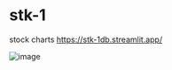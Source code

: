 # stk-1
stock charts
https://stk-1db.streamlit.app/

![image](https://github.com/njasharp/stk-1/assets/39777038/f87ef9b2-71e6-4ff1-ba56-7117d296e1c2)
